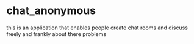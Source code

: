 # chat_anonymous
this is an application that enables people create chat rooms and discuss freely and frankly about there problems 
